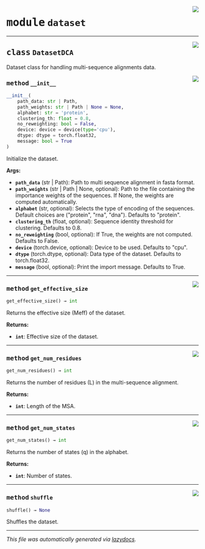 <!-- markdownlint-disable -->

<a href="https://github.com/spqb/adabmDCApy/tree/main/adabmDCA/dataset.py#L0"><img align="right" style="float:right;" src="https://img.shields.io/badge/-source-cccccc?style=flat-square"></a>

# <kbd>module</kbd> `dataset`






---

<a href="https://github.com/spqb/adabmDCApy/tree/main/adabmDCA/dataset.py#L14"><img align="right" style="float:right;" src="https://img.shields.io/badge/-source-cccccc?style=flat-square"></a>

## <kbd>class</kbd> `DatasetDCA`
Dataset class for handling multi-sequence alignments data. 

<a href="https://github.com/spqb/adabmDCApy/tree/main/adabmDCA/dataset.py#L16"><img align="right" style="float:right;" src="https://img.shields.io/badge/-source-cccccc?style=flat-square"></a>

### <kbd>method</kbd> `__init__`

```python
__init__(
    path_data: str | Path,
    path_weights: str | Path | None = None,
    alphabet: str = 'protein',
    clustering_th: float = 0.8,
    no_reweighting: bool = False,
    device: device = device(type='cpu'),
    dtype: dtype = torch.float32,
    message: bool = True
)
```

Initialize the dataset. 



**Args:**
 
 - <b>`path_data`</b> (str | Path):  Path to multi sequence alignment in fasta format. 
 - <b>`path_weights`</b> (str | Path | None, optional):  Path to the file containing the importance weights of the sequences. If None, the weights are computed automatically. 
 - <b>`alphabet`</b> (str, optional):  Selects the type of encoding of the sequences. Default choices are ("protein", "rna", "dna"). Defaults to "protein". 
 - <b>`clustering_th`</b> (float, optional):  Sequence identity threshold for clustering. Defaults to 0.8. 
 - <b>`no_reweighting`</b> (bool, optional):  If True, the weights are not computed. Defaults to False. 
 - <b>`device`</b> (torch.device, optional):  Device to be used. Defaults to "cpu". 
 - <b>`dtype`</b> (torch.dtype, optional):  Data type of the dataset. Defaults to torch.float32. 
 - <b>`message`</b> (bool, optional):  Print the import message. Defaults to True. 




---

<a href="https://github.com/spqb/adabmDCApy/tree/main/adabmDCA/dataset.py#L104"><img align="right" style="float:right;" src="https://img.shields.io/badge/-source-cccccc?style=flat-square"></a>

### <kbd>method</kbd> `get_effective_size`

```python
get_effective_size() → int
```

Returns the effective size (Meff) of the dataset. 



**Returns:**
 
 - <b>`int`</b>:  Effective size of the dataset. 

---

<a href="https://github.com/spqb/adabmDCApy/tree/main/adabmDCA/dataset.py#L86"><img align="right" style="float:right;" src="https://img.shields.io/badge/-source-cccccc?style=flat-square"></a>

### <kbd>method</kbd> `get_num_residues`

```python
get_num_residues() → int
```

Returns the number of residues (L) in the multi-sequence alignment. 



**Returns:**
 
 - <b>`int`</b>:  Length of the MSA. 

---

<a href="https://github.com/spqb/adabmDCApy/tree/main/adabmDCA/dataset.py#L95"><img align="right" style="float:right;" src="https://img.shields.io/badge/-source-cccccc?style=flat-square"></a>

### <kbd>method</kbd> `get_num_states`

```python
get_num_states() → int
```

Returns the number of states (q) in the alphabet. 



**Returns:**
 
 - <b>`int`</b>:  Number of states. 

---

<a href="https://github.com/spqb/adabmDCApy/tree/main/adabmDCA/dataset.py#L113"><img align="right" style="float:right;" src="https://img.shields.io/badge/-source-cccccc?style=flat-square"></a>

### <kbd>method</kbd> `shuffle`

```python
shuffle() → None
```

Shuffles the dataset.  






---

_This file was automatically generated via [lazydocs](https://github.com/ml-tooling/lazydocs)._
